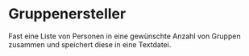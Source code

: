 Gruppenersteller
================

Fast eine Liste von Personen in eine gewünschte Anzahl von Gruppen zusammen und speichert diese in eine Textdatei.
